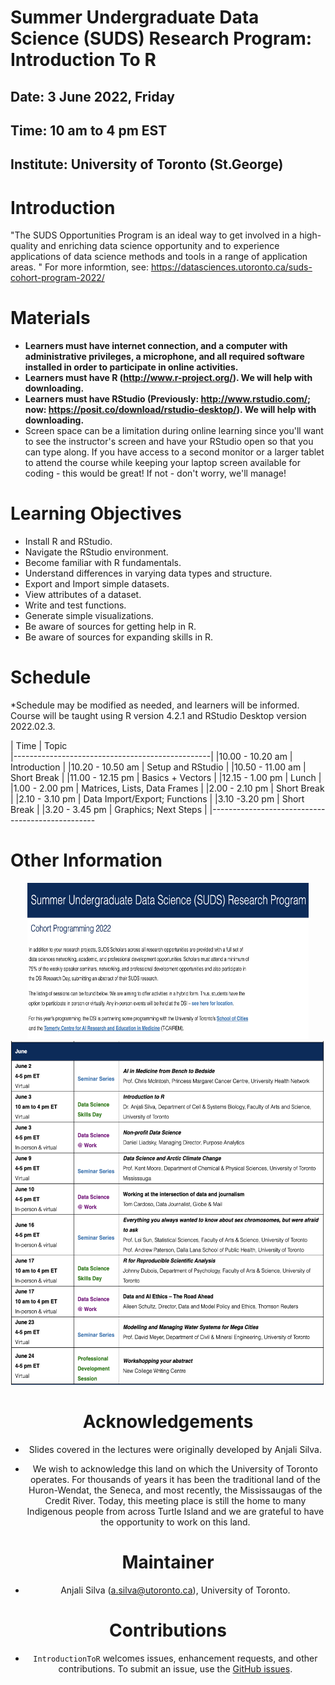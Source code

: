 # Summer Undergraduate Data Science (SUDS) Research Program: Introduction To R

## Date: 3 June 2022, Friday 
## Time: 10 am to 4 pm EST
## Institute: University of Toronto (St.George)


# Introduction
"The SUDS Opportunities Program is an ideal way to get involved in a high-quality and enriching data science opportunity and to experience applications of data science methods and tools in a range of application areas. " For more informtion, see: https://datasciences.utoronto.ca/suds-cohort-program-2022/


# Materials
* **Learners must have internet connection, and a computer with administrative privileges, a microphone, and all required software installed in order to participate in online activities.** 
* **Learners must have R (http://www.r-project.org/). We will help with downloading.**
* **Learners must have RStudio (Previously: http://www.rstudio.com/; now: https://posit.co/download/rstudio-desktop/). We will help with downloading.**
* Screen space can be a limitation during online learning since you'll want to see the instructor's screen and have your RStudio open so that you can type along. If you have access to a second monitor or a larger tablet to attend the course while keeping your laptop screen available for coding - this would be great! If not - don't worry, we'll manage!


# Learning Objectives

* Install R and RStudio.
* Navigate the RStudio environment.
* Become familiar with R fundamentals.
* Understand differences in varying data types and structure. 
* Export and Import simple datasets.
* View attributes of a dataset.
* Write and test functions.
* Generate simple visualizations.
* Be aware of sources for getting help in R.
* Be aware of sources for expanding skills in R.


# Schedule

*Schedule may be modified as needed, and learners will be informed. Course will be taught using R version 4.2.1 and RStudio Desktop version 2022.02.3. 

| Time           | Topic             
|-------------------------------------------------|
|10.00 - 10.20 am | Introduction                  |
|10.20 - 10.50 am | Setup and RStudio             |
|10.50 - 11.00 am | Short Break                   |
|11.00 - 12.15 pm | Basics + Vectors              |
|12.15 - 1.00 pm  | Lunch                         |
|1.00 - 2.00 pm   | Matrices, Lists, Data Frames  |
|2.00 - 2.10 pm   | Short Break                   |
|2.10 - 3.10 pm   | Data Import/Export; Functions |
|3.10 -3.20 pm    | Short Break                   |
|3.20 - 3.45 pm   | Graphics; Next Steps          |
|-------------------------------------------------

 
# Other Information
<div style="text-align:center">

<img src="DescrpImage1.png" alt="README1" width="450" height="250"/>

<img src="DescrpImage2.png" alt="README1" width="550" height="550"/>

<div style="text-align:center">


# Acknowledgements
-   Slides covered in the lectures were originally developed by Anjali Silva.

- We wish to acknowledge this land on which the University of Toronto operates. For thousands of years it has been the traditional land of the Huron-Wendat, the Seneca, and most recently, the Mississaugas of the Credit River. Today, this meeting place is still the home to many Indigenous people from across Turtle Island and we are grateful to have the opportunity to work on this land.

# Maintainer
-   Anjali Silva (<a.silva@utoronto.ca>), University of Toronto.

# Contributions
-   `IntroductionToR` welcomes issues, enhancement requests, and other contributions. To submit an issue, use the [GitHub
issues](https://github.com/anjalisilva/IntroductionToR/issues).
